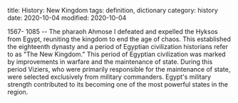 title: History: New Kingdom
tags: definition, dictionary
category: history
date: 2020-10-04
modified: 2020-10-04


 1567-
1085
 -- The pharaoh Ahmose I
defeated and expelled the Hyksos from Egypt, reuniting the kingdom to end
the age of chaos. This established the eighteenth dynasty and a period
of Egyptian civilization historians refer to as "The New Kingdom."
This period of Egyptian civilization was marked by improvements in
warfare and the maintenance of state. During this period Viziers, who
were primarily responsible for the maintenance of state, were selected
exclusively from military commanders. Egypt's military strength
contributed to its becoming one of the most powerful states in the
region.




